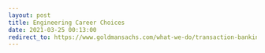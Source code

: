 ```yaml
---
layout:	post
title: Engineering Career Choices
date: 2021-03-25 00:13:00
redirect_to: https://www.goldmansachs.com/what-we-do/transaction-banking/news/sheikh-araf.html
---
```

